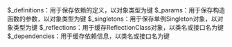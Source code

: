 $_definitions：用于保存依赖的定义，以对象类型为键
$_params：用于保存构造函数的参数，以对象类型为键
$_singletons：用于保存单例Singleton对象，以对象类型为键
$_reflections：用于缓存ReflectionClass对象，以类名或接口名为键
$_dependencies：用于缓存依赖信息，以类名或接口名为键
